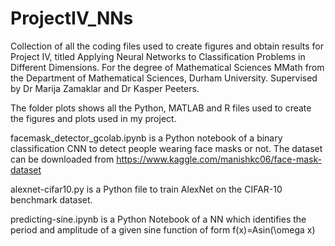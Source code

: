 # ProjectIV_NNs
Collection of all the coding files used to create figures and obtain results for Project IV, titled Applying Neural Networks to Classification Problems in Different Dimensions. 
For the degree of Mathematical Sciences MMath from the Department of Mathematical Sciences, Durham University.
Supervised by Dr Marija Zamaklar and Dr Kasper Peeters.


The folder plots shows all the Python, MATLAB and R files used to create the figures and plots used in my project.

facemask_detector_gcolab.ipynb is a Python notebook of a binary classification CNN to detect people wearing face masks or not. The dataset can be downloaded from https://www.kaggle.com/manishkc06/face-mask-dataset

alexnet-cifar10.py is a Python file to train AlexNet on the CIFAR-10 benchmark dataset.

predicting-sine.ipynb is a Python Notebook of a NN which identifies the period and amplitude of a given sine function of form f(x)=Asin(\omega x)
